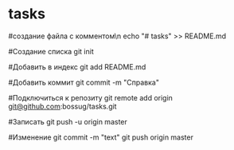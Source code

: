 # tasks
#создание файла с комментом\n
echo "# tasks" >> README.md

#Создание списка
git init

#Добавить в индекс
git add README.md

#Добавить коммит
git commit -m "Справка"

#Подключиться к репозиту
git remote add origin git@github.com:bossug/tasks.git

#Записать
git push -u origin master


#Изменение
git commit -m "text"
git push origin master
